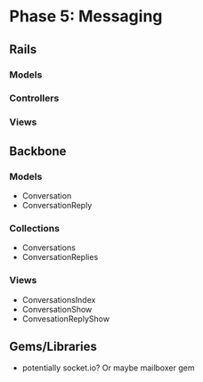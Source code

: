 # Phase 5: Messaging

## Rails
### Models

### Controllers

### Views

## Backbone
### Models
* Conversation
* ConversationReply

### Collections
* Conversations
* ConversationReplies

### Views
* ConversationsIndex
* ConversationShow
* ConvesationReplyShow

## Gems/Libraries
* potentially socket.io? Or maybe mailboxer gem
